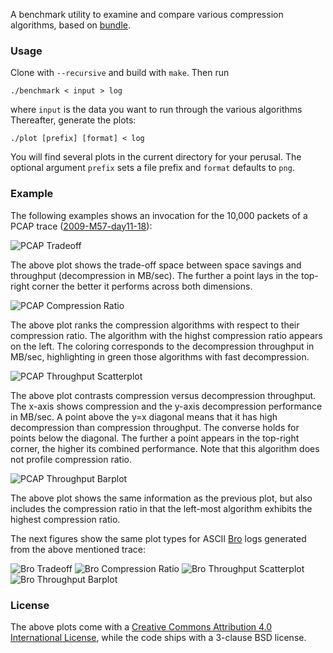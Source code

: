 A benchmark utility to examine and compare various compression algorithms,
based on [bundle](https://github.com/r-lyeh/bundle).

### Usage

Clone with `--recursive` and build with `make`. Then run

    ./benchmark < input > log

where `input` is the data you want to run through the various algorithms
Thereafter, generate the plots:

    ./plot [prefix] [format] < log

You will find several plots in the current directory for your perusal. The
optional argument `prefix` sets a file prefix and `format` defaults to `png`.

### Example

The following examples shows an invocation for the 10,000 packets of a PCAP
trace
([2009-M57-day11-18](http://digitalcorpora.org/corpora/scenarios/m57-patents-scenario)):

![PCAP Tradeoff](screenshots/pcap-tradeoff.png)

The above plot shows the trade-off space between space savings and throughput
(decompression in MB/sec). The further a point lays in the top-right corner the
better it performs across both dimensions.

![PCAP Compression Ratio](screenshots/pcap-compression-ratio-decomp.png)

The above plot ranks the compression algorithms with respect to their
compression ratio. The algorithm with the highst compression ratio appears on
the left. The coloring corresponds to the decompression throughput in MB/sec,
highlighting in green those algorithms with fast decompression.

![PCAP Throughput Scatterplot](screenshots/pcap-throughput-scatter.png)

The above plot contrasts compression versus decompression throughput. The
x-axis shows compression and the y-axis decompression performance in MB/sec. A
point above the y=x diagonal means that it has high decompression than
compression throughput. The converse holds for points below the diagonal. The
further a point appears in the top-right corner, the higher its combined
performance. Note that this algorithm does not profile compression ratio.

![PCAP Throughput Barplot](screenshots/pcap-throughput-bars-ratio.png)

The above plot shows the same information as the previous plot, but also
includes the compression ratio in that the left-most algorithm exhibits the
highest compression ratio.

The next figures show the same plot types for ASCII [Bro](http://www.bro.org)
logs generated from the above mentioned trace:

![Bro Tradeoff](screenshots/bro-tradeoff.png)
![Bro Compression Ratio](screenshots/bro-compression-ratio-ratio.png)
![Bro Throughput Scatterplot](screenshots/bro-throughput-scatter.png)
![Bro Throughput Barplot](screenshots/bro-throughput-bars-decomp.png)

### License

The above plots come with a [Creative Commons Attribution 4.0 International
License](http://creativecommons.org/licenses/by/4.0/), while the code ships
with a 3-clause BSD license.
